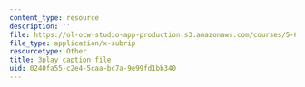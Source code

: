 ```yaml
---
content_type: resource
description: ''
file: https://ol-ocw-studio-app-production.s3.amazonaws.com/courses/5-60-thermodynamics-kinetics-spring-2008/0240fa55c2e45caabc7a9e99fd1bb340_Bd7PVX7rohQ.vtt
file_type: application/x-subrip
resourcetype: Other
title: 3play caption file
uid: 0240fa55-c2e4-5caa-bc7a-9e99fd1bb340
---
```

